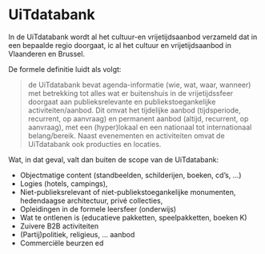 ---
---

# UiTdatabank

In de UiTdatabank wordt al het cultuur-en vrijetijdsaanbod verzameld dat in een bepaalde regio doorgaat, ic al het cultuur en vrijetijdsaanbod in Vlaanderen en Brussel.

De formele definitie luidt als volgt:


> de UiTdatabank bevat agenda-informatie (wie, wat, waar, wanneer) met betrekking tot alles wat er buitenshuis in de vrijetijdssfeer doorgaat aan publieksrelevante en publiekstoegankelijke activiteiten/aanbod. Dit omvat het tijdelijke aanbod (tijdsperiode, recurrent, op aanvraag) en permanent aanbod (altijd, recurrent, op aanvraag), met een (hyper)lokaal en een nationaal tot internationaal belang/bereik. Naast evenementen en activiteiten omvat de UiTdatabank ook producties en locaties.

Wat, in dat geval, valt dan buiten de scope van de UiTdatabank:

* Objectmatige content (standbeelden, schilderijen, boeken, cd’s, ...)
* Logies (hotels, campings),
* Niet-publieksrelevant of niet-publiekstoegankelijke monumenten, hedendaagse architectuur, privé collecties,
* Opleidingen in de formele leersfeer (onderwijs)
* Wat te ontlenen is (educatieve pakketten, speelpakketten, boeken K)
* Zuivere B2B activiteiten
* (Partij)politiek, religieus, ... aanbod
* Commerciële beurzen ed
